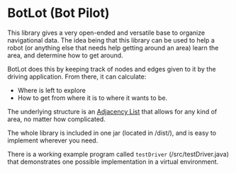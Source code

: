 BotLot (Bot Pilot)
===================


This library gives a very open-ended and versatile base to organize navigational data. The idea being that this library can be used to help a robot (or anything else that needs help getting around an area) learn the area, and determine how to get around.

BotLot does this by keeping track of nodes and edges given to it by the driving application. From there, it can calculate:

 - Where is left to explore
 - How to get from where it is to where it wants to be.

The underlying structure is an [Adjacency List](https://www.khanacademy.org/computing/computer-science/algorithms/graph-representation/a/representing-graphs) that allows for any kind of area, no matter how complicated.

The whole library is included in one jar (located in /dist/), and is easy to implement wherever you need.

There is a working example program called `testDriver` (/src/testDriver.java) that demonstrates one possible implementation in a virtual environment.

